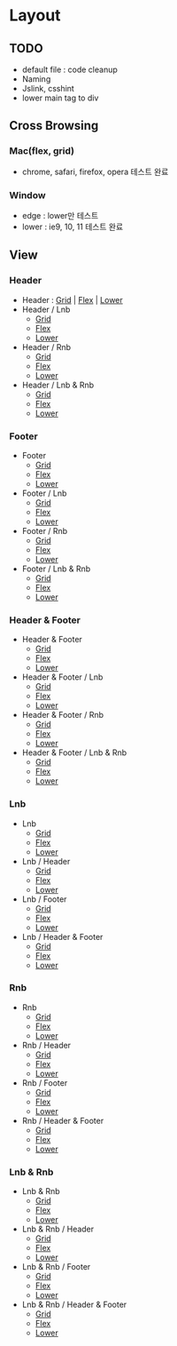 # Layout

## TODO

* default file :  code cleanup
* Naming
* Jslink, csshint
* lower main tag to div

## Cross Browsing

### Mac(flex, grid)

* chrome, safari, firefox, opera 테스트 완료

### Window

* edge : lower만 테스트
* lower : ie9, 10, 11 테스트 완료

## View

### Header
* Header : [Grid][link-h1] | [Flex][link-h2] | [Lower][link-h3]
* Header / Lnb
	+ [Grid](https://thegicode.github.io/enjoy-css/html/layout-hl-grid.html)
	+ [Flex](https://thegicode.github.io/enjoy-css/html/layout-hl-flex.html)
	+ [Lower](https://thegicode.github.io/enjoy-css/html/layout-hl-lower.html)
* Header / Rnb
	+ [Grid](https://thegicode.github.io/enjoy-css/html/layout-hr-grid.html)
	+ [Flex](https://thegicode.github.io/enjoy-css/html/layout-hr-flex.html)
	+ [Lower](https://thegicode.github.io/enjoy-css/html/layout-hr-lower.html)
* Header / Lnb & Rnb
	+ [Grid](https://thegicode.github.io/enjoy-css/html/layout-hlr-grid.html)
	+ [Flex](https://thegicode.github.io/enjoy-css/html/layout-hlr-flex.html)
	+ [Lower](https://thegicode.github.io/enjoy-css/html/layout-hlr-lower.html)

### Footer
* Footer
	+ [Grid](https://thegicode.github.io/enjoy-css/html/layout-f-grid.html)
	+ [Flex](https://thegicode.github.io/enjoy-css/html/layout-f-flex.html)
	+ [Lower](https://thegicode.github.io/enjoy-css/html/layout-f-lower.html)
* Footer / Lnb
	+ [Grid](https://thegicode.github.io/enjoy-css/html/layout-fl-grid.html)
	+ [Flex](https://thegicode.github.io/enjoy-css/html/layout-fl-flex.html)
	+ [Lower](https://thegicode.github.io/enjoy-css/html/layout-fl-lower.html)
* Footer / Rnb
	+ [Grid](https://thegicode.github.io/enjoy-css/html/layout-fr-grid.html)
	+ [Flex](https://thegicode.github.io/enjoy-css/html/layout-fr-flex.html)
	+ [Lower](https://thegicode.github.io/enjoy-css/html/layout-fr-lower.html)
* Footer / Lnb & Rnb
	+ [Grid](https://thegicode.github.io/enjoy-css/html/layout-flr-grid.html)
	+ [Flex](https://thegicode.github.io/enjoy-css/html/layout-flr-flex.html)
	+ [Lower](https://thegicode.github.io/enjoy-css/html/layout-flr-lower.html)

### Header & Footer
* Header & Footer
	+ [Grid](https://thegicode.github.io/enjoy-css/html/layout-hf-grid.html)
	+ [Flex](https://thegicode.github.io/enjoy-css/html/layout-hf-flex.html)
	+ [Lower](https://thegicode.github.io/enjoy-css/html/layout-hf-lower.html)
* Header & Footer / Lnb
	+ [Grid](https://thegicode.github.io/enjoy-css/html/layout-hfl-grid.html)
	+ [Flex](https://thegicode.github.io/enjoy-css/html/layout-hfl-flex.html)
	+ [Lower](https://thegicode.github.io/enjoy-css/html/layout-hfl-lower.html)
* Header & Footer / Rnb
	+ [Grid](https://thegicode.github.io/enjoy-css/html/layout-hfr-grid.html)
	+ [Flex](https://thegicode.github.io/enjoy-css/html/layout-hfr-flex.html)
	+ [Lower](https://thegicode.github.io/enjoy-css/html/layout-hfr-lower.html)
* Header & Footer / Lnb & Rnb
	+ [Grid](https://thegicode.github.io/enjoy-css/html/layout-hflr-grid.html)
	+ [Flex](https://thegicode.github.io/enjoy-css/html/layout-hflr-flex.html)
	+ [Lower](https://thegicode.github.io/enjoy-css/html/layout-hflr-lower.html)

### Lnb
* Lnb
	+ [Grid](https://thegicode.github.io/enjoy-css/html/layout-l-grid.html)
	+ [Flex](https://thegicode.github.io/enjoy-css/html/layout-l-flex.html)
	+ [Lower](https://thegicode.github.io/enjoy-css/html/layout-l-lower.html)
* Lnb / Header
	+ [Grid](https://thegicode.github.io/enjoy-css/html/layout-lh-grid.html)
	+ [Flex](https://thegicode.github.io/enjoy-css/html/layout-lh-flex.html)
	+ [Lower](https://thegicode.github.io/enjoy-css/html/layout-lh-lower.html)
* Lnb / Footer
	+ [Grid](https://thegicode.github.io/enjoy-css/html/layout-lf-grid.html)
	+ [Flex](https://thegicode.github.io/enjoy-css/html/layout-lf-flex.html)
	+ [Lower](https://thegicode.github.io/enjoy-css/html/layout-lf-lower.html)
* Lnb / Header & Footer
	+ [Grid](https://thegicode.github.io/enjoy-css/html/layout-lhf-grid.html)
	+ [Flex](https://thegicode.github.io/enjoy-css/html/layout-lhf-flex.html)
	+ [Lower](https://thegicode.github.io/enjoy-css/html/layout-lhf-lower.html)

### Rnb
* Rnb
	+ [Grid](https://thegicode.github.io/enjoy-css/html/layout-r-grid.html)
	+ [Flex](https://thegicode.github.io/enjoy-css/html/layout-r-flex.html)
	+ [Lower](https://thegicode.github.io/enjoy-css/html/layout-r-lower.html)
* Rnb / Header
	+ [Grid](https://thegicode.github.io/enjoy-css/html/layout-rh-grid.html)
	+ [Flex](https://thegicode.github.io/enjoy-css/html/layout-rh-flex.html)
	+ [Lower](https://thegicode.github.io/enjoy-css/html/layout-rh-lower.html)
* Rnb / Footer
	+ [Grid](https://thegicode.github.io/enjoy-css/html/layout-rf-grid.html)
	+ [Flex](https://thegicode.github.io/enjoy-css/html/layout-rf-flex.html)
	+ [Lower](https://thegicode.github.io/enjoy-css/html/layout-rf-lower.html)
* Rnb / Header & Footer
	+ [Grid](https://thegicode.github.io/enjoy-css/html/layout-rhf-grid.html)
	+ [Flex](https://thegicode.github.io/enjoy-css/html/layout-rhf-flex.html)
	+ [Lower](https://thegicode.github.io/enjoy-css/html/layout-rhf-lower.html)

### Lnb & Rnb
* Lnb & Rnb
	+ [Grid](https://thegicode.github.io/enjoy-css/html/layout-lr-grid.html)
	+ [Flex](https://thegicode.github.io/enjoy-css/html/layout-lr-flex.html)
	+ [Lower](https://thegicode.github.io/enjoy-css/html/layout-lr-lower.html)
* Lnb & Rnb / Header
	+ [Grid](https://thegicode.github.io/enjoy-css/html/layout-lrh-grid.html)
	+ [Flex](https://thegicode.github.io/enjoy-css/html/layout-lrh-flex.html)
	+ [Lower](https://thegicode.github.io/enjoy-css/html/layout-lrh-lower.html)
* Lnb & Rnb / Footer
	+ [Grid](https://thegicode.github.io/enjoy-css/html/layout-lrf-grid.html)
	+ [Flex](https://thegicode.github.io/enjoy-css/html/layout-lrf-flex.html)
	+ [Lower](https://thegicode.github.io/enjoy-css/html/layout-lrf-lower.html)
* Lnb & Rnb / Header & Footer
	+ [Grid](https://thegicode.github.io/enjoy-css/html/layout-lrhf-grid.html)
	+ [Flex](https://thegicode.github.io/enjoy-css/html/layout-lrhf-flex.html)
	+ [Lower](https://thegicode.github.io/enjoy-css/html/layout-lrhf-lower.html)


[link-h1]: https://thegicode.github.io/enjoy-css/html/layout-h-grid.html
[link-h2]: https://thegicode.github.io/enjoy-css/html/layout-h-flex.html
[link-h3]: https://thegicode.github.io/enjoy-css/html/layout-h-lower.html

